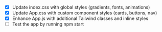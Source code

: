 - [x] Update index.css with global styles (gradients, fonts, animations)
- [x] Update App.css with custom component styles (cards, buttons, nav)
- [x] Enhance App.js with additional Tailwind classes and inline styles
- [ ] Test the app by running npm start
